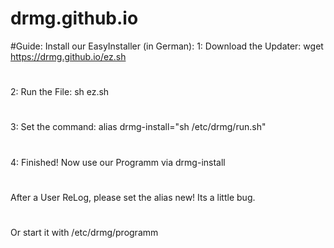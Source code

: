# drmg.github.io

#Guide: Install our EasyInstaller (in German):
1: Download the Updater: wget https://drmg.github.io/ez.sh
#
2: Run the File: sh ez.sh
#
3: Set the command: alias drmg-install="sh /etc/drmg/run.sh"
#
4: Finished! Now use our Programm via drmg-install
#
After a User ReLog, please set the alias new! Its a little bug.
#
Or start it with /etc/drmg/programm
